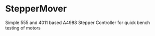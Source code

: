 # StepperMover
Simple 555 and 4011 based A4988 Stepper Controller for quick bench testing of motors
